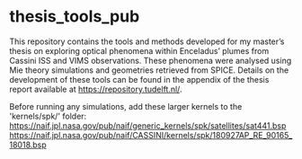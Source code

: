 # thesis_tools_pub

This repository contains the tools and methods developed for my master’s thesis on exploring optical phenomena within Enceladus’ plumes from Cassini ISS and VIMS observations. These phenomena were analysed using Mie theory simulations and geometries retrieved from SPICE. Details on the development of these tools can be found in the appendix of the thesis report available at https://repository.tudelft.nl/.

Before running any simulations, add these larger kernels to the 'kernels/spk/' folder:
https://naif.jpl.nasa.gov/pub/naif/generic_kernels/spk/satellites/sat441.bsp
https://naif.jpl.nasa.gov/pub/naif/CASSINI/kernels/spk/180927AP_RE_90165_18018.bsp



